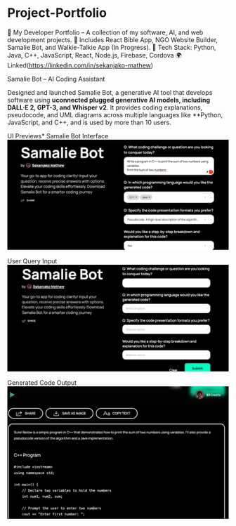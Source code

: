 # Project-Portfolio
🚀 My Developer Portfolio – A collection of my software, AI, and web development projects.   📌 Includes React Bible App, NGO Website Builder, Samalie Bot, and Walkie-Talkie App (In Progress).   🔹 Tech Stack: Python, Java, C++, JavaScript, React, Node.js, Firebase, Cordova 🌍 Linked(https://linkedin.com/in/sekanjako-mathew)


Samalie Bot – AI Coding Assistant  

Designed and launched Samalie Bot, a generative AI tool that develops software using **uconnected plugged generative AI models, including DALL·E 2, GPT-3, and Whisper v2**. It provides coding explanations, pseudocode, and UML diagrams across multiple languages like **Python, JavaScript, and C++, and is used by more than 10 users.  

UI Previews* 
Samalie Bot Interface  
  ![Samalie Bot UI](https://github.com/mathewisrich/Project-Portfolio/blob/main/Samalie%20tes.png)  

User Query Input  
  ![User Query](https://github.com/mathewisrich/Project-Portfolio/blob/main/samalie%20bot.png)  

Generated Code Output 
  ![Generated Code](https://github.com/mathewisrich/Project-Portfolio/blob/main/samalie%20test.png)  

